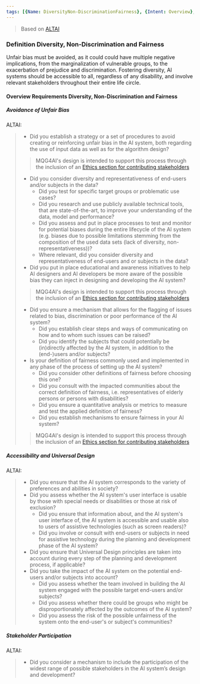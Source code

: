 ```yaml
---
tags: [{Name: DiversityNon-DiscriminationFairness}, {Intent: Overview}, {Applicability: AIAct}, {Usage Example: default_highrisk}]
---
```


> Based on [ALTAI](https://digital-strategy.ec.europa.eu/en/library/ethics-guidelines-trustworthy-ai)


### Definition Diversity, Non-Discrimination and Fairness
Unfair bias must be avoided, as it could could have multiple negative implications, from the marginalization of vulnerable groups, to the exacerbation of prejudice and discrimination. Fostering diversity, AI systems should be accessible to all, regardless of any disability, and involve relevant stakeholders throughout their entire life circle.


#### Overview Requirements Diversity, Non-Discrimination and Fairness

##### Avoidance of Unfair Bias

ALTAI:
> - Did you establish a strategy or a set of procedures to avoid creating or reinforcing unfair bias in the AI system, both regarding the use of input data as well as for the algorithm design?
>> MQG4AI's design is intended to support this process through the inclusion of an [Ethics section for contributing stakeholders](../../../1_System/Application/Ethics/Ethics_Specific.md)
> - Did you consider diversity and representativeness of end-users and/or subjects in the data?
>   - Did you test for specific target groups or problematic use cases?
>   - Did you research and use publicly available technical tools, that are state-of-the-art, to improve your understanding of the data, model and performance?
>   - Did you assess and put in place processes to test and monitor for potential biases during the entire lifecycle of the AI system (e.g. biases due to possible limitations stemming from the composition of the used data sets (lack of diversity, non-representativeness))?
>   - Where relevant, did you consider diversity and representativeness of end-users and or subjects in the data?
> - Did you put in place educational and awareness initiatives to help AI designers and AI developers be more aware of the possible bias they can inject in designing and developing the AI system?
>> MQG4AI's design is intended to support this process through the inclusion of an [Ethics section for contributing stakeholders](../../../1_System/Application/Ethics/Ethics_Specific.md)
> - Did you ensure a mechanism that allows for the flagging of issues related to bias, discrimination or poor performance of the AI system?
>   - Did you establish clear steps and ways of communicating on how and to whom such issues can be raised?
>   - Did you identify the subjects that could potentially be (in)directly affected by the AI system, in addition to the (end-)users and/or subjects?
> - Is your definition of fairness commonly used and implemented in any phase of the process of setting up the AI system?
>   - Did you consider other definitions of fairness before choosing this one?
>   - Did you consult with the impacted communities about the correct definition of fairness, i.e. representatives of elderly persons or persons with disabilities?
>   - Did you ensure a quantitative analysis or metrics to measure and test the applied definition of fairness?
>   - Did you establish mechanisms to ensure fairness in your AI system?
>> MQG4AI's design is intended to support this process through the inclusion of an [Ethics section for contributing stakeholders](../../../1_System/Application/Ethics/Ethics_Specific.md)

##### Accessibility and Universal Design

ALTAI:
> - Did you ensure that the AI system corresponds to the variety of preferences and abilities in society?
> - Did you assess whether the AI system's user interface is usable by those with special needs or disabilities or those at risk of exclusion?
>   - Did you ensure that information about, and the AI system's user interface of, the AI system is accessible and usable also to users of assistive technologies (such as screen readers)?
>   - Did you involve or consult with end-users or subjects in need for assistive technology during the planning and development phase of the AI system?
> - Did you ensure that Universal Design principles are taken into account during every step of the planning and development process, if applicable?
> - Did you take the impact of the AI system on the potential end-users and/or subjects into account?
>   - Did you assess whether the team involved in building the AI system engaged with the possible target end-users and/or subjects?
>   - Did you assess whether there could be groups who might be disproportionately affected by the outcomes of the AI system?
>   - Did you assess the risk of the possible unfairness of the system onto the end-user's or subject's communities?

##### Stakeholder Participation

ALTAI:
> - Did you consider a mechanism to include the participation of the widest range of possible stakeholders in the AI system’s design and development?